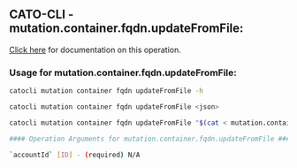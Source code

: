 
## CATO-CLI - mutation.container.fqdn.updateFromFile:
[Click here](https://api.catonetworks.com/documentation/#mutation-mutation.container.fqdn.updateFromFile) for documentation on this operation.

### Usage for mutation.container.fqdn.updateFromFile:

```bash
catocli mutation container fqdn updateFromFile -h

catocli mutation container fqdn updateFromFile <json>

catocli mutation container fqdn updateFromFile "$(cat < mutation.container.fqdn.updateFromFile.json)"

#### Operation Arguments for mutation.container.fqdn.updateFromFile ####

`accountId` [ID] - (required) N/A    

